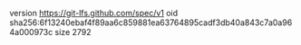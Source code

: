 version https://git-lfs.github.com/spec/v1
oid sha256:6f13240ebaf4f89aa6c859881ea63764895cadf3db40a843c7a0a964a000973c
size 2792
